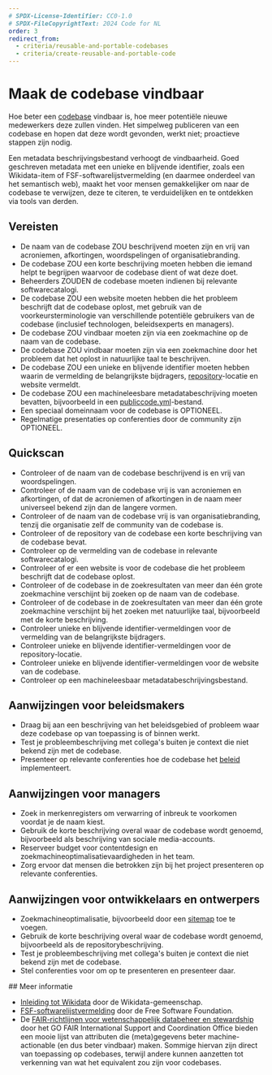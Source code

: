 ```yaml
---
# SPDX-License-Identifier: CC0-1.0
# SPDX-FileCopyrightText: 2024 Code for NL
order: 3
redirect_from:
  - criteria/reusable-and-portable-codebases
  - criteria/create-reusable-and-portable-code
---
```


# Maak de codebase vindbaar

Hoe beter een [codebase](../glossary.md#codebase) vindbaar is, hoe meer potentiële nieuwe medewerkers deze zullen vinden.
Het simpelweg publiceren van een codebase en hopen dat deze wordt gevonden, werkt niet; proactieve stappen zijn nodig.

Een metadata beschrijvingsbestand verhoogt de vindbaarheid.
Goed geschreven metadata met een unieke en blijvende identifier, zoals een Wikidata-item of FSF-softwarelijstvermelding (en daarmee onderdeel van het semantisch web), maakt het voor mensen gemakkelijker om naar de codebase te verwijzen, deze te citeren, te verduidelijken en te ontdekken via tools van derden.

## Vereisten

* De naam van de codebase ZOU beschrijvend moeten zijn en vrij van acroniemen, afkortingen, woordspelingen of organisatiebranding.
* De codebase ZOU een korte beschrijving moeten hebben die iemand helpt te begrijpen waarvoor de codebase dient of wat deze doet.
* Beheerders ZOUDEN de codebase moeten indienen bij relevante softwarecatalogi.
* De codebase ZOU een website moeten hebben die het probleem beschrijft dat de codebase oplost, met gebruik van de voorkeursterminologie van verschillende potentiële gebruikers van de codebase (inclusief technologen, beleidsexperts en managers).
* De codebase ZOU vindbaar moeten zijn via een zoekmachine op de naam van de codebase.
* De codebase ZOU vindbaar moeten zijn via een zoekmachine door het probleem dat het oplost in natuurlijke taal te beschrijven.
* De codebase ZOU een unieke en blijvende identifier moeten hebben waarin de vermelding de belangrijkste bijdragers, [repository](../glossary.md#repository)-locatie en website vermeldt.
* De codebase ZOU een machineleesbare metadatabeschrijving moeten bevatten, bijvoorbeeld in een [publiccode.yml](https://github.com/publiccodeyml/publiccode.yml)-bestand.
* Een speciaal domeinnaam voor de codebase is OPTIONEEL.
* Regelmatige presentaties op conferenties door de community zijn OPTIONEEL.

## Quickscan

* Controleer of de naam van de codebase beschrijvend is en vrij van woordspelingen.
* Controleer of de naam van de codebase vrij is van acroniemen en afkortingen, of dat de acroniemen of afkortingen in de naam meer universeel bekend zijn dan de langere vormen.
* Controleer of de naam van de codebase vrij is van organisatiebranding, tenzij die organisatie zelf de community van de codebase is.
* Controleer of de repository van de codebase een korte beschrijving van de codebase bevat.
* Controleer op de vermelding van de codebase in relevante softwarecatalogi.
* Controleer of er een website is voor de codebase die het probleem beschrijft dat de codebase oplost.
* Controleer of de codebase in de zoekresultaten van meer dan één grote zoekmachine verschijnt bij zoeken op de naam van de codebase.
* Controleer of de codebase in de zoekresultaten van meer dan één grote zoekmachine verschijnt bij het zoeken met natuurlijke taal, bijvoorbeeld met de korte beschrijving.
* Controleer unieke en blijvende identifier-vermeldingen voor de vermelding van de belangrijkste bijdragers.
* Controleer unieke en blijvende identifier-vermeldingen voor de repository-locatie.
* Controleer unieke en blijvende identifier-vermeldingen voor de website van de codebase.
* Controleer op een machineleesbaar metadatabeschrijvingsbestand.

## Aanwijzingen voor beleidsmakers

* Draag bij aan een beschrijving van het beleidsgebied of probleem waar deze codebase op van toepassing is of binnen werkt.
* Test je probleembeschrijving met collega's buiten je context die niet bekend zijn met de codebase.
* Presenteer op relevante conferenties hoe de codebase het [beleid](../glossary.md#policy) implementeert.

## Aanwijzingen voor managers

* Zoek in merkenregisters om verwarring of inbreuk te voorkomen voordat je de naam kiest.
* Gebruik de korte beschrijving overal waar de codebase wordt genoemd, bijvoorbeeld als beschrijving van sociale media-accounts.
* Reserveer budget voor contentdesign en zoekmachineoptimalisatievaardigheden in het team.
* Zorg ervoor dat mensen die betrokken zijn bij het project presenteren op relevante conferenties.

## Aanwijzingen voor ontwikkelaars en ontwerpers

* Zoekmachineoptimalisatie, bijvoorbeeld door een [sitemap](https://www.sitemaps.org/protocol.html) toe te voegen.
* Gebruik de korte beschrijving overal waar de codebase wordt genoemd, bijvoorbeeld als de repositorybeschrijving.
* Test je probleembeschrijving met collega's buiten je context die niet bekend zijn met de codebase.
* Stel conferenties voor om op te presenteren en presenteer daar.

<p style="page-break-after: always;"></p>
## Meer informatie

* [Inleiding tot Wikidata](https://www.wikidata.org/wiki/Wikidata:Introduction) door de Wikidata-gemeenschap.
* [FSF-softwarelijstvermelding](https://directory.fsf.org/wiki/Main_Page) door de Free Software Foundation.
* De [FAIR-richtlijnen voor wetenschappelijk databeheer en stewardship](https://www.go-fair.org/fair-principles/) door het GO FAIR International Support and Coordination Office bieden een mooie lijst van attributen die (meta)gegevens beter machine-actionable (en dus beter vindbaar) maken. Sommige hiervan zijn direct van toepassing op codebases, terwijl andere kunnen aanzetten tot verkenning van wat het equivalent zou zijn voor codebases.
